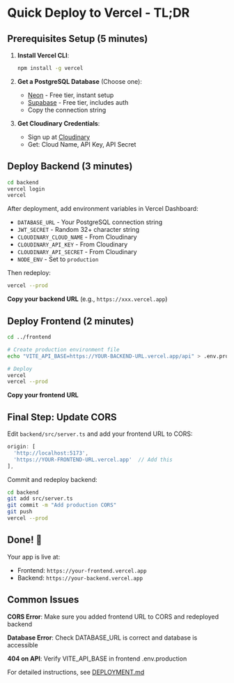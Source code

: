 # Quick Deploy to Vercel - TL;DR

## Prerequisites Setup (5 minutes)

1. **Install Vercel CLI**:
   ```bash
   npm install -g vercel
   ```

2. **Get a PostgreSQL Database** (Choose one):
   - [Neon](https://neon.tech) - Free tier, instant setup
   - [Supabase](https://supabase.com) - Free tier, includes auth
   - Copy the connection string

3. **Get Cloudinary Credentials**:
   - Sign up at [Cloudinary](https://cloudinary.com)
   - Get: Cloud Name, API Key, API Secret

## Deploy Backend (3 minutes)

```bash
cd backend
vercel login
vercel
```

After deployment, add environment variables in Vercel Dashboard:
- `DATABASE_URL` - Your PostgreSQL connection string
- `JWT_SECRET` - Random 32+ character string
- `CLOUDINARY_CLOUD_NAME` - From Cloudinary
- `CLOUDINARY_API_KEY` - From Cloudinary
- `CLOUDINARY_API_SECRET` - From Cloudinary
- `NODE_ENV` - Set to `production`

Then redeploy:
```bash
vercel --prod
```

**Copy your backend URL** (e.g., `https://xxx.vercel.app`)

## Deploy Frontend (2 minutes)

```bash
cd ../frontend

# Create production environment file
echo "VITE_API_BASE=https://YOUR-BACKEND-URL.vercel.app/api" > .env.production

# Deploy
vercel
vercel --prod
```

**Copy your frontend URL**

## Final Step: Update CORS

Edit `backend/src/server.ts` and add your frontend URL to CORS:

```typescript
origin: [
  'http://localhost:5173',
  'https://YOUR-FRONTEND-URL.vercel.app'  // Add this
],
```

Commit and redeploy backend:
```bash
cd backend
git add src/server.ts
git commit -m "Add production CORS"
git push
vercel --prod
```

## Done! 🎉

Your app is live at:
- Frontend: `https://your-frontend.vercel.app`
- Backend: `https://your-backend.vercel.app`

## Common Issues

**CORS Error**: Make sure you added frontend URL to CORS and redeployed backend

**Database Error**: Check DATABASE_URL is correct and database is accessible

**404 on API**: Verify VITE_API_BASE in frontend .env.production

For detailed instructions, see [DEPLOYMENT.md](./DEPLOYMENT.md)
